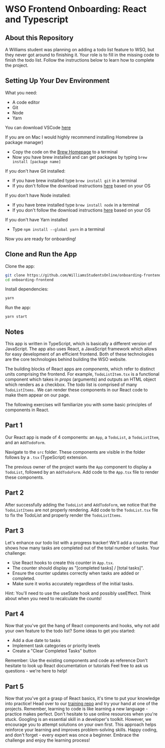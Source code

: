 # WSO Frontend Onboarding: React and Typescript

## About this Repository

A Williams student was planning on adding a todo list feature to WSO, but they never got around to finishing it. Your role is to fill in the missing code to finish the todo list. Follow the instructions below to learn how to complete the project.

## Setting Up Your Dev Environment
What you need:
- A code editor
- Git
- Node
- Yarn

You can download VSCode [here](https://code.visualstudio.com/)

If you are on Mac I would highly recommend installing Homebrew (a package manager)
- Copy the code on the [Brew Homepage](https://brew.sh/) to a terminal
- Now you have brew installed and can get packages by typing `brew install [package name]`

If you don't have Git installed:
- If you have brew installed type `brew install git` in a terminal
- If you don't follow the download instructions [here](https://git-scm.com/downloads) based on your OS

If you don't have Node installed:
- If you have brew installed type `brew install node` in a terminal
- If you don't follow the download instructions [here](https://nodejs.org/en/) based on your OS

If you don't have Yarn installed
- Type `npm install --global yarn`  in a terminal

Now you are ready for onboarding!


## Clone and Run the App

Clone the app:

```bash
git clone https://github.com/WilliamsStudentsOnline/onboarding-frontend.git
cd onboarding-frontend
```

Install dependencies:

```bash
yarn
```

Run the app:

```
yarn start
```

## Notes

This app is written in TypeScript, which is basically a different version of JavaScript. The app also uses React, a JavaScript framework which allows for easy development of an efficient frontend. Both of these technologies are the core technologies behind building the WSO website.

The building blocks of React apps are *components*, which refer to distinct units comprising the frontend. For example, `TodoListItem.tsx` is a functional component which takes in *props* (arguments) and outputs an HTML object which renders as a checkbox. The todo list is comprised of many `TodoListItems.` We can render these components in our React code to make them appear on our page.

The following exercises will familiarize you with some basic principles of components in React.

## Part 1

Our React app is made of 4 components: an `App`, a `TodoList`, a `TodoListItem`, and an `AddTodoForm`.

Navigate to the `src` folder. These components are visible in the folder follows by a `.tsx` (TypeScript) extension.

The previous owner of the project wants the `App` component to display a `TodoList`, followed by an `AddTodoForm`. Add code to the `App.tsx` file to render these components.

## Part 2

After successfully adding the `TodoList` and `AddTodoForm`, we notice that the `TodoListItems` are not properly rendering. Add code to the `TodoList.tsx` file to fix the TodoList and properly render the `TodoListItems`.

## Part 3

Let's enhance our todo list with a progress tracker! We'll add a counter that shows how many tasks are completed out of the total number of tasks.
Your challenge:

- Use React hooks to create this counter in `App.tsx`.
- The counter should display as "[completed tasks] / [total tasks]".
- Ensure the counter updates correctly when tasks are added or completed.
- Make sure it works accurately regardless of the initial tasks.

Hint: You'll need to use the useState hook and possibly useEffect. Think about when you need to recalculate the counts!

## Part 4
Now that you've got the hang of React components and hooks, why not add your own feature to the todo list?
Some ideas to get you started:

- Add a due date to tasks
- Implement task categories or priority levels
- Create a "Clear Completed Tasks" button

Remember:
Use the existing components and code as reference
Don't hesitate to look up React documentation or tutorials
Feel free to ask us questions - we're here to help!

## Part 5
Now that you've got a grasp of React basics, it's time to put your knowledge into practice! Head over to our [training repo](https://github.com/WilliamsStudentsOnline/wso-frontend-training.git) and try your hand at one of the projects.
Remember, learning to code is like learning a new language - practice makes perfect. Don't hesitate to use online resources when you're stuck. Googling is an essential skill in a developer's toolkit. However, we encourage you to attempt solutions on your own first. This approach helps reinforce your learning and improves problem-solving skills.
Happy coding, and don't forget - every expert was once a beginner. Embrace the challenge and enjoy the learning process!
